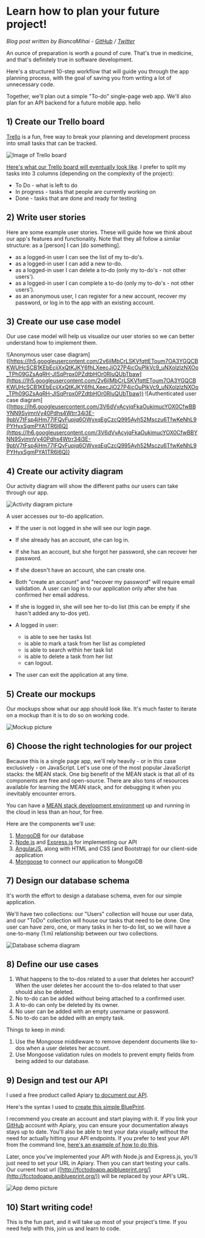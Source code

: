# Learn how to plan your future project!
_Blog post written by BiancaMihai - [GitHub](https://github.com/biancamihai) / [Twitter](https://twitter.com/intent/user?screen_name=bubuslubu)_

An ounce of preparation is worth a pound of cure. That's true in medicine, and that's definitely true in software development.

Here's a structured 10-step workflow that will guide you through the app planning process, with the goal of saving you from writing a lot of unnecessary code.

Together, we'll plan out a simple "To-do" single-page web app. We'll also plan for an API backend for a future mobile app.
hello
## 1) Create our Trello board
[Trello](https://trello.com/) is a fun, free way to break your planning and development process into small tasks that can be tracked.

![Image of Trello board](https://lh3.googleusercontent.com/EI4AQ4NINm3B2DHR_YIS29JyKVa5dTPiT3RtITylmndFlpshTHepsKuO8_1KQNfdPDSBjslDReHCuPFeH1GNrDtgOwTyq6ZtGf3DFBmq1AsAhPHKt_0pLXQLf0o4ZbDuKVj4-Bo)

[Here's what our Trello board will eventually look like](https://trello.com/b/O9MZcYyY/todo-app). I prefer to split my tasks into 3 columns (depending on the complexity of the project):
- To Do - what is left to do
- In progress - tasks that people are currently working on
- Done - tasks that are done and ready for testing

## 2) Write user stories
Here are some example user stories. These will guide how we think about our app's features and functionality. Note that they all follow a similar structure: as a [person] I can [do something].
- as a logged-in user I can see the list of my to-do's.
- as a logged-in user I can add a new to-do.
- as a logged-in user I can delete a to-do (only my to-do's - not other users').
- as a logged-in user I can complete a to-do (only my to-do's - not other users').
- as an anonymous user, I can register for a new account, recover my password, or log in to the app with an existing account.

## 3) Create our use case model
Our use case model will help us visualize our user stories so we can better understand how to implement them.

![Anonymous user case diagram] ([https://lh5.googleusercontent.com/2v6iIMbCrLSKVfqttEToum7OA3YGQCBKWUHcSCB1KEbEcijXxQtKJKY6fhLXeecJiO27P4icOuPlkVc9_uNXolzlzNXOo_TPh09GZsAqRH-JISqPrpx0PZdtbHOr0RIuQUbTbaw](https://lh5.googleusercontent.com/2v6iIMbCrLSKVfqttEToum7OA3YGQCBKWUHcSCB1KEbEcijXxQtKJKY6fhLXeecJiO27P4icOuPlkVc9_uNXolzlzNXOo_TPh09GZsAqRH-JISqPrpx0PZdtbHOr0RIuQUbTbaw)) ![Authenticated user case diagram] ([https://lh6.googleusercontent.com/3V6dVvAcyjqFkaOukimucYOX0CfwBBYNN9SvjmnVy40Pdhs4Wtrr34i3E-9pbV7tFsp4jHm77IFQvFupjq6OWyxqEgCzcQ995Ayh52Msczu6TfwKeNhL9PYHyxSgmPYA1TR6l6Q](https://lh6.googleusercontent.com/3V6dVvAcyjqFkaOukimucYOX0CfwBBYNN9SvjmnVy40Pdhs4Wtrr34i3E-9pbV7tFsp4jHm77IFQvFupjq6OWyxqEgCzcQ995Ayh52Msczu6TfwKeNhL9PYHyxSgmPYA1TR6l6Q))

## 4) Create our activity diagram
Our activity diagram will show the different paths our users can take through our app.

![Activity diagram picture](https://lh6.googleusercontent.com/jAQL4myqWOPA3gk2iTpGyAQBrO6p1GlPe8BQQ1Se6a-Di40X3Zw1p0wfJewZUL-YyDmedYzX5Lxvo2GW2Qnr6I-6kuKe1sDb9_5F_n46cKoawWReWW_ZoZCIJO6Semc4fvsiuHc)

A user accesses our to-do application.
- If the user is not logged in she will see our login page.
- If she already has an account, she can log in.
- If she has an account, but she forgot her password, she can recover her password.
- If she doesn't have an account, she can create one.
- Both "create an account" and "recover my password" will require email validation. A user can log in to our application only after she has confirmed her email address.
- If she is logged in, she will see her to-do list (this can be empty if she hasn't added any to-dos yet).
- A logged in user:
  - is able to see her tasks list
  - is able to mark a task from her list as completed
  - is able to search within her task list
  - is able to delete a task from her list
  - can logout.

- The user can exit the application at any time.

## 5) Create our mockups
Our mockups show what our app should look like. It's much faster to iterate on a mockup than it is to do so on working code.

![Mockup picture](https://lh3.googleusercontent.com/GBFhmBkfr-xM5YSXlR0Fm9y8b24ivdRlUtRWQOHJ8skNxEgjTkAef0e5nZ-CcHKNUq2p4V4hgDuAm9LSEuvbovlVborH1ZioAUXVlEblWZ4hN_d2tGEpxhfTkKH9os2JS1pab4w)

## 6) Choose the right technologies for our project
Because this is a single page app, we'll rely heavily - or in this case exclusively - on JavaScript. Let's use one of the most popular JavaScript stacks: the MEAN stack. One big benefit of the MEAN stack is that all of its components are free and open-source. There are also tons of resources available for learning the MEAN stack, and for debugging it when you inevitably encounter errors.

You can have a [MEAN stack development environment](http://www.freecodecamp.com/challenges/get-set-for-our-back-end-development-projects) up and running in the cloud in less than an hour, for free.

Here are the components we'll use:
1. [MongoDB](http://mongodb.org/) for our database
2. [Node.js](http://nodejs.org/) and [Express.js](http://expressjs.com/) for implementing our API
3. [AngularJS](http://angularjs.org/), along with HTML and CSS (and Bootstrap) for our client-side application
4. [Mongoose](http://mongoosejs.com/) to connect our application to MongoDB

## 7) Design our database schema
It's worth the effort to design a database schema, even for our simple application.

We'll have two collections: our "Users" collection will house our user data, and our "ToDo" collection will house our tasks that need to be done. One user can have zero, one, or many tasks in  her to-do list, so we will have a one-to-many (1:m) relationship between our two collections.

![Database schema diagram](https://lh6.googleusercontent.com/5uSb_xnSSc5CWXJD0yyUGVJsL92RRZl3Bex_3wjuzl5Xr69Ks0j3od-yFju24SAd5wWMBNy9uqBrvOzdrUWluOkbcr4H5zFg-ZemJX3ZRWS12D42OowuvWnxA7wWIGrhhzaQ0aw)

## 8) Define our use cases
1. What happens to the to-dos related to a user that deletes her account? When the user deletes her account the to-dos related to that user should also be deleted.
2. No to-do can be added without being attached to a confirmed user.
3. A to-do can only be deleted by its owner.
4. No user can be added with an empty username or password.
5. No to-do can be added with an empty task.

Things to keep in mind:
1. Use the Mongoose middleware to remove dependent documents like to-dos when a user deletes her account.
2. Use Mongoose validation rules on models to prevent empty fields from being added to our database.

## 9) Design and test our API
I used a free product called Apiary [to document our API](http://docs.fcctodoapp.apiary.io/).

Here's the syntax I used to [create this simple BluePrint](https://jsapi.apiary.io/apis/fcctodoapp.apib).

I recommend you create an account and start playing with it. If you link your [GitHub](http://github.com/) account with Apiary, you can ensure your documentation always stays up to date. You'll also be able to test your data visually without the need for actually hitting your API endpoints. If you prefer to test your API from the command line, [here's an example of how to do this](http://docs.agendor.apiary.io/).

Later, once you've implemented your API with Node.js and Express.js, you'll just need to set your URL in Apiary. Then you can start testing your calls. Our current host url ([http://fcctodoapp.apiblueprint.org/](http://fcctodoapp.apiblueprint.org/)) will be replaced by your API's URL.

![App demo picture](https://lh6.googleusercontent.com/hU3ilG_y9FqtL_zajQ_KOjWy8Qx590Go8nkNvA1j0oR50YJTpjJhL1lAPgjyeLTAS06tq6V62EcJrLQyT_TR2BK49DYiX6kksU6s9cqJDvvaS6jvepIM6uiO4JMbXuu-oXhdsas)

## 10) Start writing code!
This is the fun part, and it will take up most of your project's time. If you need help with this, join us and learn to code.

